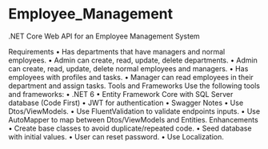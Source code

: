 # Employee_Management
.NET Core Web API for an Employee Management System

Requirements
• Has departments that have managers and normal employees.
• Admin can create, read, update, delete departments.
• Admin can create, read, update, delete normal employees and managers.
• Has employees with profiles and tasks.
• Manager can read employees in their department and assign tasks.
Tools and Frameworks
Use the following tools and frameworks:
• .NET 6
• Entity Framework Core with SQL Server database (Code First)
• JWT for authentication
• Swagger
Notes
• Use Dtos/ViewModels.
• Use FluentValidation to validate endpoints inputs.
• Use AutoMapper to map between Dtos/ViewModels and Entities.
Enhancements
• Create base classes to avoid duplicate/repeated code.
• Seed database with initial values.
• User can reset password.
• Use Localization.
